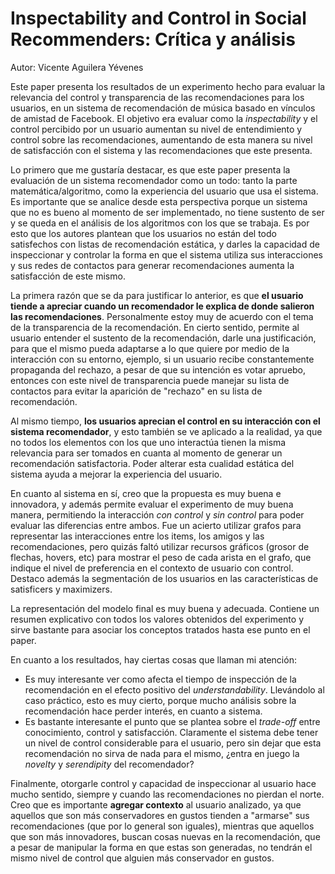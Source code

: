 # Inspectability and Control in Social Recommenders: Crítica y análisis

Autor: Vicente Aguilera Yévenes

Este paper presenta los resultados de un experimento hecho para evaluar la relevancia del control y transparencia de las recomendaciones para los usuarios, en un sistema de recomendación de música basado en vínculos de amistad de Facebook. El objetivo era evaluar como la *inspectability* y el control percibido por un usuario aumentan su nivel de entendimiento y control sobre las recomendaciones, aumentando de esta manera su nivel de satisfacción con el sistema y las recomendaciones que este presenta. 

Lo primero que me gustaría destacar, es que este paper presenta la evaluación de un sistema recomendador como un todo: tanto la parte matemática/algoritmo, como la experiencia del usuario que usa el sistema. Es importante que se analice desde esta perspectiva porque un sistema que no es bueno al momento de ser implementado, no tiene sustento de ser y se queda en el análisis de los algoritmos con los que se trabaja. Es por esto que los autores plantean que los usuarios no están del todo satisfechos con listas de recomendación estática, y darles la capacidad de inspeccionar y controlar la forma en que el sistema utiliza sus interacciones y sus redes de contactos para generar recomendaciones aumenta la satisfacción de este mismo.

La primera razón que se da para justificar lo anterior, es que **el usuario tiende a apreciar cuando un recomendador le explica de donde salieron las recomendaciones**. Personalmente estoy muy de acuerdo con el tema de la transparencia de la recomendación. En cierto sentido, permite al usuario entender el sustento de la recomendación, darle una justificación, para que el mismo pueda adaptarse a lo que quiere por medio de la interacción con su entorno, ejemplo, si un usuario recibe constantemente propaganda del rechazo, a pesar de que su intención es votar apruebo, entonces con este nivel de transparencia puede manejar su lista de contactos para evitar la aparición de "rechazo" en su lista de recomendación.

Al mismo tiempo, **los usuarios aprecian el control en su interacción con el sistema recomendador**, y esto también se ve aplicado a la realidad, ya que no todos los elementos con los que uno interactúa tienen la misma relevancia para ser tomados en cuanta al momento de generar un recomendación satisfactoria. Poder alterar esta cualidad estática del sistema ayuda a mejorar la experiencia del usuario.

En cuanto al sistema en sí, creo que la propuesta es muy buena e innovadora, y además permite evaluar el experimento de muy buena manera, permitiendo la interacción *con control* y *sin control* para poder evaluar las diferencias entre ambos. Fue un acierto utilizar grafos para representar las interacciones entre los items, los amigos y las recomendaciones, pero quizás faltó utilizar recursos gráficos (grosor de flechas, hovers, etc) para mostrar el peso de cada arista en el grafo, que indique el nivel de preferencia en el contexto de usuario con control. Destaco además la segmentación de los usuarios en las características de satisficers y maximizers.

La representación del modelo final es muy buena y adecuada. Contiene un resumen explicativo con todos los valores obtenidos del experimento y sirve bastante para asociar los conceptos tratados hasta ese punto en el paper.

En cuanto a los resultados, hay ciertas cosas que llaman mi atención:

- Es muy interesante ver como afecta el tiempo de inspección de la recomendación en el efecto positivo del *understandability*. Llevándolo al caso práctico, esto es muy cierto, porque mucho análisis sobre la recomendación hace perder interés, en cuanto a sistema.
- Es bastante interesante el punto que se plantea sobre el *trade-off* entre conocimiento, control y satisfacción. Claramente el sistema debe tener un nivel de control considerable para el usuario, pero sin dejar que esta recomendación no sirva de nada para el mismo, ¿entra en juego la *novelty* y *serendipity* del recomendador?

Finalmente, otorgarle control y capacidad de inspeccionar al usuario hace mucho sentido, siempre y cuando las recomendaciones no pierdan el norte. Creo que es importante **agregar contexto** al usuario analizado, ya que aquellos que son más conservadores en gustos tienden a "armarse" sus recomendaciones (que por lo general son iguales), mientras que aquellos que son más innovadores, buscan cosas nuevas en la recomendación, que a pesar de manipular la forma en que estas son generadas, no tendrán el mismo nivel de control que alguien más conservador en gustos.